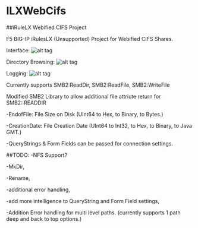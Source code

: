 # ILXWebCifs
##iRuleLX Webified CIFS Project

F5 BIG-IP iRulesLX (Unsupported) Project for Webified CIFS Shares.

Interface:
![alt tag](http://i.imgur.com/M447vvdl.png)

Directory Browsing:
![alt tag](http://i.imgur.com/isXT1Ckl.png)

Logging:
![alt tag](http://i.imgur.com/u3QnVO6l.png)

Currently supports SMB2:ReadDir, SMB2:ReadFile, SMB2:WriteFile

Modified SMB2 Library to allow additional file attriute return for SMB2::READDIR

-EndofFile: File Size on Disk (UInt64 to Hex, to Binary, to Bytes.)

-CreationDate: File Creation Date (UInt64 to Int32, to Hex, to Binary, to Java GMT.)

-QueryStrings & Form Fields can be passed for connection settings.

##TODO:
-NFS Support?

-MkDir, 

-Rename, 

-additional error handling, 

-add more intelligence to QueryString and Form Field settings,

-Addition Error handling for multi level paths. (currently supports 1 path deep and back to top options.)
